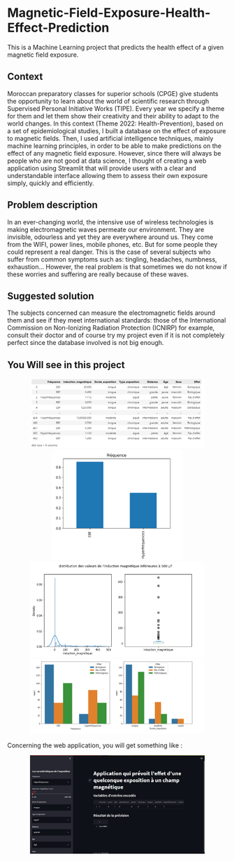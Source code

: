 # Magnetic-Field-Exposure-Health-Effect-Prediction
This is a Machine Learning project that predicts the health effect of a given magnetic field exposure.

## Context
Moroccan preparatory classes for superior schools (CPGE) give students the opportunity to learn about the
world of scientific research through Supervised Personal Initiative Works (TIPE). Every year we specify a 
theme for them and let them show their creativity and their ability to adapt to the world changes. In this 
context (Theme 2022: Health-Prevention), based on a set of epidemiological studies, I built a database on 
the effect of exposure to magnetic fields. Then, I used artificial intelligence techniques, mainly machine 
learning principles, in order to be able to make predictions on the effect of any magnetic field exposure. 
However, since there will always be people who are not good at data science, I thought of creating a web 
application using Streamlit that will provide users with a clear and understandable interface allowing them 
to assess their own exposure simply, quickly and efficiently.

## Problem description
In an ever-changing world, the intensive use of wireless technologies is making electromagnetic waves 
permeate our environment. They are invisible, odourless and yet they are everywhere around us. They 
come from the WIFI, power lines, mobile phones, etc. But for some people they could represent a real 
danger. This is the case of several subjects who suffer from common symptoms such as: tingling, 
headaches, numbness, exhaustion... However, the real problem is that sometimes we do not know if these 
worries and suffering are really because of these waves.

## Suggested solution 
The subjects concerned can measure the electromagnetic fields around them and see if they meet international standards: those of the International Commission on Non-Ionizing Radiation Protection (ICNIRP) for example, consult their doctor and of course try my project even if it is not completely perfect since the database involved is not big enough.

## You Will see in this project

<p align="center">
  <img src="figures/data.PNG" width="400" alt="data">
  <img src="figures/univariate analysis-categorical variable.PNG" width="300" alt="univariate analysis-categorical variable">
  <img src="figures/univariate analysis- numerical variable.PNG" width="400" alt="univariate analysis- numerical variable">
  <img src="figures/bivariate analysis.PNG" width="400" alt="bivariate analysis">
</p>




Concerning the web application, you will get something like :


<p align="center">
  <img src="figures/Web App.png" width="400" alt="Web App">
</p>

